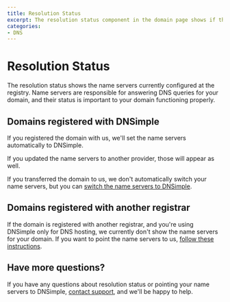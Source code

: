 ```yaml
---
title: Resolution Status
excerpt: The resolution status component in the domain page shows if the domain is currently resolving with DNSimple.
categories:
- DNS
---
```


# Resolution Status

The resolution status shows the name servers currently configured at the registry. Name servers are responsible for answering DNS queries for your domain, and their status is important to your domain functioning properly.

## Domains registered with DNSimple

If you registered the domain with us, we'll set the name servers automatically to DNSimple. 

<!--- needs screenshot -->

If you updated the name servers to another provider, those will appear as well.

<!--- needs screenshot -->

If you transferred the domain to us, we don't automatically switch your name servers, but you can [switch the name servers to DNSimple](/articles/delegating-dnsimple-registered/).

## Domains registered with another registrar

If the domain is registered with another registrar, and you're using DNSimple only for DNS hosting, we currently don't show the name servers for your domain. If you want to point the name servers to us, [follow these instructions](/articles/delegating-dnsimple-hosted).

## Have more questions? 

If you have any questions about resolution status or pointing your name servers to DNSimple, [contact support](https://dnsimple.com/feedback), and we'll be happy to help.
